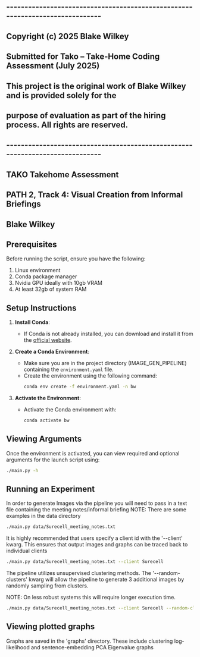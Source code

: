## -----------------------------------------------------------------------------
## Copyright (c) 2025 Blake Wilkey
##
## Submitted for Tako – Take-Home Coding Assessment (July 2025)
##
## This project is the original work of Blake Wilkey and is provided solely for the
## purpose of evaluation as part of the hiring process. All rights are reserved.
## -----------------------------------------------------------------------------

## TAKO Takehome Assessment
## PATH 2, Track 4: Visual Creation from Informal Briefings
## Blake Wilkey


## Prerequisites
Before running the script, ensure you have the following:

1. Linux environment
2. Conda package manager
3. Nvidia GPU ideally with 10gb VRAM
4. At least 32gb of system RAM 


## Setup Instructions
1. **Install Conda**:
   - If Conda is not already installed, you can download and install it from the [official website](https://docs.conda.io/en/latest/miniconda.html).

2. **Create a Conda Environment**:
   - Make sure you are in the project directory (IMAGE_GEN_PIPELINE) containing the `environment.yaml` file.
   - Create the environment using the following command:
     ```bash
     conda env create -f environment.yaml -n bw
     ```

3. **Activate the Environment**:
   - Activate the Conda environment with:
     ```bash
     conda activate bw
     ```


## Viewing Arguments
Once the environment is activated, you can view required and optional arguments for the launch script using:
```bash
./main.py -h 
```

## Running an Experiment
In order to generate Images via the pipeline you will need to pass in a text file containing the meeting notes/informal briefing
NOTE: There are some examples in the data directory
```bash
./main.py data/Surecell_meeting_notes.txt
```


It is highly recommended that users specify a client id with the '--client' kwarg. This ensures that output images and graphs can be traced back to individual clients
```bash
./main.py data/Surecell_meeting_notes.txt --client Surecell
```

The pipeline utilizes unsupervised clustering methods. The '--random-clusters' kwarg will allow the pipeline to generate 3 additional images
by randomly sampling from clusters.

NOTE: On less robust systems this will require longer execution time. 
```bash
./main.py data/Surecell_meeting_notes.txt --client Surecell --random-clusters
```


## Viewing plotted graphs
Graphs are saved in the 'graphs' directory. These include clustering log-likelihood and sentence-embedding PCA Eigenvalue graphs
